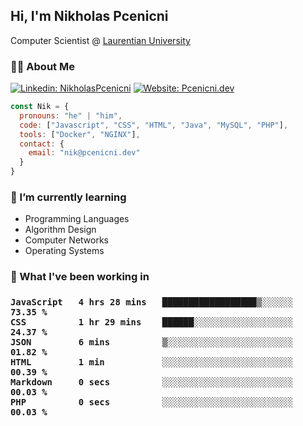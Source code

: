 <h2>Hi, I'm Nikholas Pcenicni</h2>
<p>
  Computer Scientist @ <a href="https://laurentian.ca/">Laurentian University</a><br>
</p>

<h3>🧑🏻 About Me</h3>

[![Linkedin: NikholasPcenicni](https://img.shields.io/badge/-NikholasPcenicni-blue?style=flat-square&logo=Linkedin&logoColor=white&link=https://www.linkedin.com/in/nikholaspcenicni/)](https://www.linkedin.com/in/nikholaspcenicni/)
[![Website: Pcenicni.dev](https://img.shields.io/badge/Pcenicni.dev-000000?style=flat-square&logo=About.me&logoColor=white&link=https://www.pcenicni.dev/)](https://www.pcenicni.dev/)


```javascript
const Nik = {
  pronouns: "he" | "him",
  code: ["Javascript", "CSS", "HTML", "Java", "MySQL", "PHP"],
  tools: ["Docker", "NGINX"],
  contact: {
    email: "nik@pcenicni.dev"
  } 
}
```

<h3>🌱 I’m currently learning</h3>
<ul>
  <li>Programming Languages</li>
  <li>Algorithm Design</li>
  <li>Computer Networks</li>
  <li>Operating Systems</li>
 </ul>

<h3>🔨 What I've been working in<h3>

<!--START_SECTION:waka-->

```text
JavaScript   4 hrs 28 mins   ██████████████████▒░░░░░░   73.35 %
CSS          1 hr 29 mins    ██████░░░░░░░░░░░░░░░░░░░   24.37 %
JSON         6 mins          ▒░░░░░░░░░░░░░░░░░░░░░░░░   01.82 %
HTML         1 min           ░░░░░░░░░░░░░░░░░░░░░░░░░   00.39 %
Markdown     0 secs          ░░░░░░░░░░░░░░░░░░░░░░░░░   00.03 %
PHP          0 secs          ░░░░░░░░░░░░░░░░░░░░░░░░░   00.03 %
```

<!--END_SECTION:waka-->
  
  
  <!--
**nikpcenicni/nikpcenicni** is a ✨ _special_ ✨ repository because its `README.md` (this file) appears on your GitHub profile.

Here are some ideas to get you started:

- 🔭 I’m currently working on ...
- 👯 I’m looking to collaborate on ...
- 🤔 I’m looking for help with ...
- 💬 Ask me about ...
- 📫 How to reach me: ...
- ⚡ Fun fact: ...
-->
